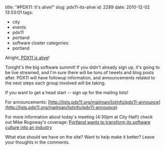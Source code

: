 title: "#PDX11: It's alive!"
slug: pdx11-its-alive
id: 2289
date: 2010-12-02 13:53:01
tags: 
- city
- events
- pdx11
- portland
- software cluster
categories: 
- portland

Alright,[ PDX11 is alive](http://pdx11.org)!

Tonight's the big software summit!  If you didn't already sign up, it's going to be live streamed, and I'm sure there will be tons of tweets and blog posts after.  PDX11 will have followup information, and announcements related to the next steps each group involved will be taking. 

If you want to get a head start -- sign up for the mailing lists!

For announcements: [http://lists.pdx11.org/mailman/listinfo/pdx11-announce](http://lists.pdx11.org/mailman/listinfo/pdx11-announce)

For more information about today's meeting (4:30pm at City Hall!) check out Mike Rogoway's coverage: [Portland wants to transform its software culture into an industry](http://blog.oregonlive.com/siliconforest/2010/12/portland_wants_to_transform_it.html)

What else should we have on the site? Want to help make it better? Leave your thoughts in the comments.
